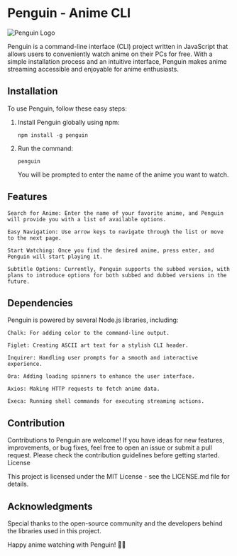 # Penguin - Anime CLI

![Penguin Logo](https://imgur.com/a/ozNViDy)

Penguin is a command-line interface (CLI) project written in JavaScript that allows users to conveniently watch anime on their PCs for free. With a simple installation process and an intuitive interface, Penguin makes anime streaming accessible and enjoyable for anime enthusiasts.

## Installation

To use Penguin, follow these easy steps:

1. Install Penguin globally using npm:

    ```
    npm install -g penguin
    ```
    
2. Run the command:

   ```
   penguin
   ```
   You will be prompted to enter the name of the anime you want to watch.

## Features

    Search for Anime: Enter the name of your favorite anime, and Penguin will provide you with a list of available options.

    Easy Navigation: Use arrow keys to navigate through the list or move to the next page.

    Start Watching: Once you find the desired anime, press enter, and Penguin will start playing it.

    Subtitle Options: Currently, Penguin supports the subbed version, with plans to introduce options for both subbed and dubbed versions in the future.

## Dependencies

Penguin is powered by several Node.js libraries, including:

    Chalk: For adding color to the command-line output.

    Figlet: Creating ASCII art text for a stylish CLI header.

    Inquirer: Handling user prompts for a smooth and interactive experience.

    Ora: Adding loading spinners to enhance the user interface.

    Axios: Making HTTP requests to fetch anime data.

    Execa: Running shell commands for executing streaming actions.

## Contribution

Contributions to Penguin are welcome! If you have ideas for new features, improvements, or bug fixes, feel free to open an issue or submit a pull request. Please check the contribution guidelines before getting started.
License

This project is licensed under the MIT License - see the LICENSE.md file for details.
## Acknowledgments

Special thanks to the open-source community and the developers behind the libraries used in this project.

Happy anime watching with Penguin! 🐧✨
